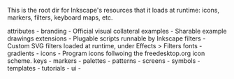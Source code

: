 This is the root dir for Inkscape's resources that it loads at runtime: 
icons, markers, filters, keyboard maps, etc.

attributes - 
branding   - Official visual collateral
examples   - Sharable example drawings
extensions - Plugable scripts runnable by Inkscape
filters    - Custom SVG filters loaded at runtime, under Effects > Filters
fonts      - 
gradients  - 
icons      - Program icons follwoing the freedesktop.org icon scheme.
keys       - 
markers    - 
palettes   - 
patterns   - 
screens    - 
symbols    - 
templates  - 
tutorials  - 
ui         - 
